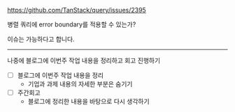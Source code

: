 https://github.com/TanStack/query/issues/2395

병렬 쿼리에 error boundary를 적용할 수 있는가?

이슈는 가능하다고 합니다.

---

나중에 블로그에 이번주 작업 내용을 정리하고 회고 진행하기

- [ ] 블로그에 이번주 작업 내용을 정리
  - 기업과 과제 내용의 자세한 부분은 숨기기
- [ ] 주간회고
  - 블로그에 정리한 내용을 바탕으로 다시 생각하기
